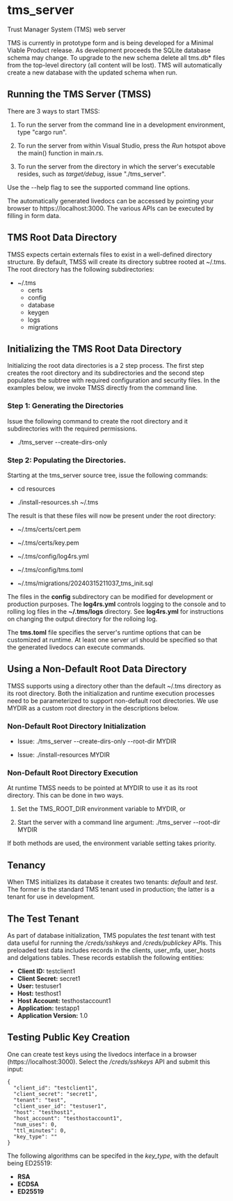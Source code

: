 # tms_server

Trust Manager System (TMS) web server

TMS is currently in prototype form and is being developed for a Minimal Viable Product release.  As development proceeds the SQLite database schema may change.  To upgrade to the new schema delete all tms.db* files from the top-level directory (all content will be lost).  TMS will automatically create a new database with the updated schema when run.

## Running the TMS Server (TMSS)

There are 3 ways to start TMSS:

  1. To run the server from the command line in a development environment, type "cargo run".

  2. To run the server from within Visual Studio, press the *Run* hotspot above the main() function in main.rs.

  3. To run the server from the directory in which the server's executable resides, such as *target/debug*, issue "./tms_server".

Use the --help flag to see the supported command line options.

The automatically generated livedocs can be accessed by pointing your browser to https://localhost:3000.  The various APIs can be executed by filling in form data.

## TMS Root Data Directory

TMSS expects certain externals files to exist in a well-defined directory structure.  By default, TMSS will create its directory subtree rooted at ~/.tms.  The root directory has the following subdirectories:

  - ~/.tms
      - certs
      - config
      - database
      - keygen
      - logs
      - migrations

## Initializing the TMS Root Data Directory

Initializing the root data directories is a 2 step process.  The first step creates the root directory and its subdirectories and the second step populates the subtree with required configuration and security files.  In the examples below, we invoke TMSS directly from the command line.  

### Step 1: Generating the Directories

Issue the following command to create the root directory and it subdirectories with the required permissions.

  - ./tms_server --create-dirs-only

### Step 2: Populating the Directories.

Starting at the tms_server source tree, issue the following commands:

  - cd resources

  - ./install-resources.sh ~/.tms

The result is that these files will now be present under the root directory:

  - ~/.tms/certs/cert.pem

  - ~/.tms/certs/key.pem

  - ~/.tms/config/log4rs.yml

  - ~/.tms/config/tms.toml

  - ~/.tms/migrations/20240315211037_tms_init.sql

The files in the **config** subdirectory can be modified for development or production purposes.  The **log4rs.yml** controls logging to the console and to rolling log files in the **~/.tms/logs** directory.  See **log4rs.yml** for instructions on changing the output directory for the rolloing log.

The **tms.toml** file specifies the server's runtime options that can be customized at runtime.  At least one server url should be specified so that the generated livedocs can execute commands.

## Using a Non-Default Root Data Directory

TMSS supports using a directory other than the default ~/.tms directory as its root directory.  Both the initialization and runtime execution processes need to be parameterized to support non-default root directories.  We use MYDIR as a custom root directory in the descriptions below.

### Non-Default Root Directory Initialization

  - Issue: ./tms_server --create-dirs-only --root-dir MYDIR

  - Issue: ./install-resources MYDIR

### Non-Default Root Directory Execution

At runtime TMSS needs to be pointed at MYDIR to use it as its root directory.  This can be done in two ways.

  1. Set the TMS_ROOT_DIR environment variable to MYDIR, or

  2. Start the server with a command line argument:  ./tms_server --root-dir MYDIR

If both methods are used, the environment variable setting takes priority.

## Tenancy 

When TMS initializes its database it creates two tenants: *default* and *test*.  The former is the standard TMS tenant used in production; the latter is a tenant for use in development.   

## The Test Tenant

As part of database initialization, TMS populates the *test* tenant with test data useful for running the */creds/sshkeys* and */creds/publickey* APIs.  This preloaded test data includes records in the clients, user_mfa, user_hosts and delgations tables.  These records establish the following entities:

- **Client ID:** testclient1
- **Client Secret:** secret1
- **User:** testuser1
- **Host:** testhost1
- **Host Account:** testhostaccount1
- **Application:** testapp1
- **Application Version:** 1.0

## Testing Public Key Creation

One can create test keys using the livedocs interface in a browser (https://localhost:3000).  Select the */creds/sshkeys* API and submit this input:

```
{
  "client_id": "testclient1",
  "client_secret": "secret1",
  "tenant": "test",
  "client_user_id": "testuser1",
  "host": "testhost1",
  "host_account": "testhostaccount1",
  "num_uses": 0,
  "ttl_minutes": 0,
  "key_type": ""
}        
```

The following algorithms can be specifed in the *key_type*, with the default being ED25519:

- **RSA**
- **ECDSA**
- **ED25519**

 
